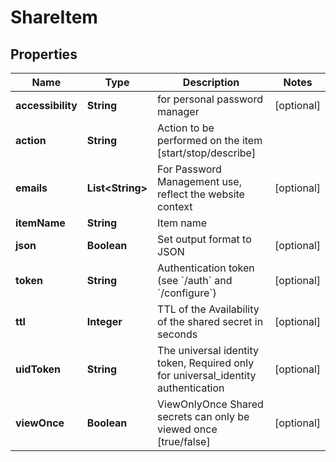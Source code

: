 

# ShareItem

## Properties

Name | Type | Description | Notes
------------ | ------------- | ------------- | -------------
**accessibility** | **String** | for personal password manager |  [optional]
**action** | **String** | Action to be performed on the item [start/stop/describe] | 
**emails** | **List&lt;String&gt;** | For Password Management use, reflect the website context |  [optional]
**itemName** | **String** | Item name | 
**json** | **Boolean** | Set output format to JSON |  [optional]
**token** | **String** | Authentication token (see &#x60;/auth&#x60; and &#x60;/configure&#x60;) |  [optional]
**ttl** | **Integer** | TTL of the Availability of the shared secret in seconds |  [optional]
**uidToken** | **String** | The universal identity token, Required only for universal_identity authentication |  [optional]
**viewOnce** | **Boolean** | ViewOnlyOnce Shared secrets can only be viewed once [true/false] |  [optional]



